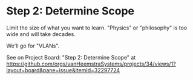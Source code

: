 # Step 2: Determine Scope

Limit the size of what you want to learn. "Physics" or "philosophy" is too wide and will take decades.

We'll go for "VLANs".

See on Project Board: "Step 2: Determine Scope" at https://github.com/orgs/vanHeemstraSystems/projects/34/views/1?layout=board&pane=issue&itemId=32297724
